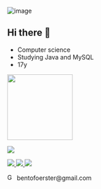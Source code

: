![image](https://github.com/4kbento/4kbento/assets/162337368/4db0ecd4-57b8-475d-950a-de2addf5b91e)

## Hi there 👋

- Computer science 
- Studying Java and MySQL
- 17y
  
<p align="left"><img height="150em" src="https://github-readme-stats.vercel.app/api/top-langs/?username=4kbento&layout=compact&langs_count=7&theme=dark"/>

<p align="left">
  <a href="https://skillicons.dev">
    <img src="https://skillicons.dev/icons?i=java,mysql,git" />
  </a>
</p>

<a href="https://www.instagram.com/4kbento/">
  <img src="https://img.shields.io/badge/Instagram-E4405F?style=for-the-badge&logo=instagram&logoColor=white" />
</a>
<a href="https://www.linkedin.com/in/bento-biral-foerster-9b28a4292/">
  <img src="https://img.shields.io/badge/LinkedIn-0077B5?style=for-the-badge&logo=linkedin&logoColor=white" />
</a>
<a href="(https://x.com/4kbento)">
  <img src="https://img.shields.io/badge/X-0077B5?style=for-the-badge&logo=X&logoColor=white" />
</a>

<p align="left">
  <img alt="Gmail" height="15" width="18" src="https://cdn.jsdelivr.net/gh/walkxcode/dashboard-icons/png/gmail.png"> bentofoerster@gmail.com
</p>
